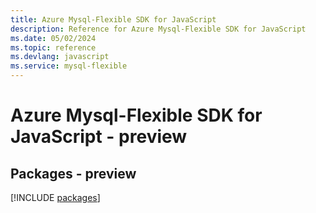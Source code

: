 ```yaml
---
title: Azure Mysql-Flexible SDK for JavaScript
description: Reference for Azure Mysql-Flexible SDK for JavaScript
ms.date: 05/02/2024
ms.topic: reference
ms.devlang: javascript
ms.service: mysql-flexible
---
```

# Azure Mysql-Flexible SDK for JavaScript - preview
## Packages - preview
[!INCLUDE [packages](mysql-flexible-index.md)]